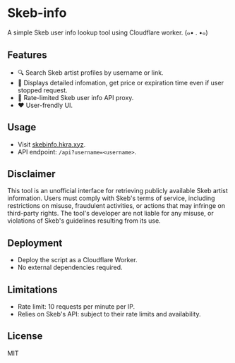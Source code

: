 # Skeb-info
A simple Skeb user info lookup tool using Cloudflare worker. (๑• . •๑)

## Features

- 🔍 Search Skeb artist profiles by username or link.
- 📑 Displays detailed infomation, get price or expiration time even if user stopped request.
- 🔗 Rate-limited Skeb user info API proxy.
- ❤️ User-frendly UI.

## Usage

- Visit [skebinfo.hkra.xyz](https://skebinfo.hkra.xyz/).  
- API endpoint: `/api?username=<username>`.

## Disclaimer

This tool is an unofficial interface for retrieving publicly available Skeb artist information. Users must comply with Skeb's terms of service, including restrictions on misuse, fraudulent activities, or actions that may infringe on third-party rights. The tool's developer are not liable for any misuse, or violations of Skeb's guidelines resulting from its use.

## Deployment

- Deploy the script as a Cloudflare Worker.
- No external dependencies required.

## Limitations

- Rate limit: 10 requests per minute per IP.  
- Relies on Skeb's API: subject to their rate limits and availability.

## License
MIT

